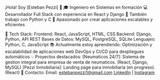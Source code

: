 ¡Hola! Soy [Esteban Pezzi] 👋
🎓 Ingeniero en Sistemas en formación
💻 Desarrollador Full Stack con experiencia en React y Django
🔧 También trabajo con Python y C
🚀 Apasionado por crear aplicaciones escalables y eficientes

🚀 Tech Stack:
Frontend: React, JavaScript, HTML, CSS
Backend: Django, Python, API REST
Bases de Datos: MySQL, PostgreSQL, SQLite
Lenguajes: Python, C, JavaScript
📚 Actualmente estoy aprendiendo:
Optimización y escalabilidad de aplicaciones web
DevOps y CI/CD para despliegues automáticos
💡 Proyectos destacados:
[Neumaticos 24/7]: Sistema de gestion integral para empresa de venta de neumaticos. (React, Django, MySQL)
[Pezzi Inmobiliaria]: Landing page para inmobiliaria (en progreso). (React)
💬 Contacto:
Email: estebanpezzi1@gmail.com
[LinkedIn](https://www.linkedin.com/in/esteban-pezzi-999308204/) | [Instagram](https://www.instagram.com/epezzi1/)
